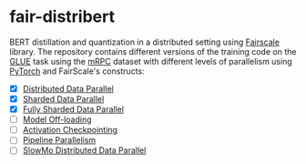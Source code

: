 # fair-distribert
BERT distillation and quantization in a distributed setting using [Fairscale](https://fairscale.readthedocs.io/) library.
The repository contains different versions of the training code on the [GLUE](https://gluebenchmark.com) task using the [mRPC](https://paperswithcode.com/dataset/mrpc) dataset with different levels of parallelism using [PyTorch](https://pytorch.org/docs/stable/distributed.html) and FairScale's constructs:
- [x] [Distributed Data Parallel](https://pytorch.org/tutorials/intermediate/ddp_tutorial.html)
- [x] [Sharded Data Parallel](https://fairscale.readthedocs.io/en/stable/api/nn/sharded_ddp.html)
- [x] [Fully Sharded Data Parallel](https://fairscale.readthedocs.io/en/stable/api/nn/fsdp.html)
- [ ] [Model Off-loading](https://fairscale.readthedocs.io/en/stable/api/experimental/nn/offload_model.html)
- [ ] [Activation Checkpointing](https://fairscale.readthedocs.io/en/stable/api/nn/checkpoint/checkpoint_activations.html)
- [ ] [Pipeline Parallelism](https://fairscale.readthedocs.io/en/stable/api/nn/pipe.html)
- [ ] [SlowMo Distributed Data Parallel](https://fairscale.readthedocs.io/en/stable/api/experimental/nn/slowmo_ddp.html)
